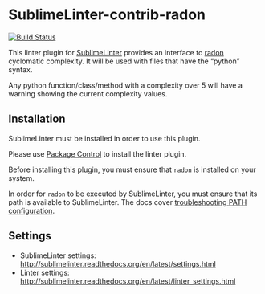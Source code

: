 SublimeLinter-contrib-radon
================================

[![Build Status](https://travis-ci.com/christopherpickering/SublimeLinter-contrib-radon.svg?branch=master)](https://travis-ci.com/christopherpickering/SublimeLinter-contrib-radon)

This linter plugin for [SublimeLinter](https://github.com/SublimeLinter/SublimeLinter) provides an interface to [radon](https://radon.readthedocs.io/en/latest/index.html) cyclomatic complexity. It will be used with files that have the “python” syntax.

Any python function/class/method with a complexity over 5 will have a warning showing the current complexity values.

## Installation
SublimeLinter must be installed in order to use this plugin. 

Please use [Package Control](https://packagecontrol.io) to install the linter plugin.

Before installing this plugin, you must ensure that `radon` is installed on your system.

In order for `radon` to be executed by SublimeLinter, you must ensure that its path is available to SublimeLinter. The docs cover [troubleshooting PATH configuration](http://sublimelinter.readthedocs.io/en/latest/troubleshooting.html#finding-a-linter-executable).

## Settings
- SublimeLinter settings: http://sublimelinter.readthedocs.org/en/latest/settings.html
- Linter settings: http://sublimelinter.readthedocs.org/en/latest/linter_settings.html
